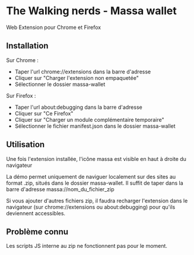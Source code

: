 # The Walking nerds - Massa wallet

Web Extension pour Chrome et Firefox

## Installation 

Sur Chrome :
- Taper l'url chrome://extensions dans la barre d'adresse
- Cliquer sur "Charger l'extension non empaquetée"
- Sélectionner le dossier massa-wallet

Sur Firefox :
- Taper l'url about:debugging dans la barre d'adresse
- Cliquer sur "Ce Firefox"
- Cliquer sur "Charger un module complémentaire temporaire"
- Sélectionner le fichier manifest.json dans le dossier massa-wallet

## Utilisation

Une fois l'extension installée, l'icône massa est visible en haut à droite du navigateur

La démo permet uniquement de naviguer localement sur des sites au format .zip, situés dans le dossier massa-wallet.
Il suffit de taper dans la barre d'adresse massa://nom_du_fichier_zip

Si vous ajouter d'autres fichiers zip, il faudra recharger l'extension dans le navigateur (sur chrome://extensions ou about:debugging) pour qu'ils deviennent accessibles.

## Problème connu
Les scripts JS interne au zip ne fonctionnent pas pour le moment.